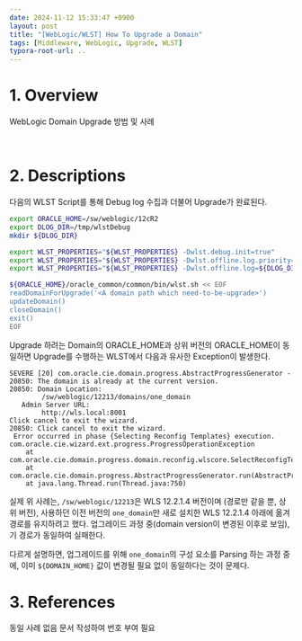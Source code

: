 ```yaml
---
date: 2024-11-12 15:33:47 +0900
layout: post
title: "[WebLogic/WLST] How To Upgrade a Domain"
tags: [Middleware, WebLogic, Upgrade, WLST]
typora-root-url: ..
---
```


# 1. Overview
WebLogic Domain Upgrade 방법 및 사례

<br>

# 2. Descriptions
다음의 WLST Script를 통해 Debug log 수집과 더불어 Upgrade가 완료된다.
```sh
export ORACLE_HOME=/sw/weblogic/12cR2
export DLOG_DIR=/tmp/wlstDebug
mkdir ${DLOG_DIR}

export WLST_PROPERTIES="${WLST_PROPERTIES} -Dwlst.debug.init=true"
export WLST_PROPERTIES="${WLST_PROPERTIES} -Dwlst.offline.log.priority=debug"
export WLST_PROPERTIES="${WLST_PROPERTIES} -Dwlst.offline.log=${DLOG_DIR}/debug.log"

${ORACLE_HOME}/oracle_common/common/bin/wlst.sh << EOF
readDomainForUpgrade('<A domain path which need-to-be-upgrade>')
updateDomain()
closeDomain()
exit()
EOF
```

Upgrade 하려는 Domain의 ORACLE_HOME과
상위 버전의 ORACLE_HOME이 동일하면 Upgrade를 수행하는 WLST에서 다음과 유사한 Exception이 발생한다.
```
SEVERE [20] com.oracle.cie.domain.progress.AbstractProgressGenerator - 20850: The domain is already at the current version.
20850: Domain Location:
        /sw/weblogic/12213/domains/one_domain
   Admin Server URL:
        http://wls.local:8001 
Click cancel to exit the wizard.
20850: Click cancel to exit the wizard.
 Error occurred in phase {Selecting Reconfig Templates} execution.
com.oracle.cie.wizard.ext.progress.ProgressOperationException
    at com.oracle.cie.domain.progress.domain.reconfig.wlscore.SelectReconfigTemplatePhase.execute(SelectReconfigTemplatePhase.java:71)
    at com.oracle.cie.domain.progress.AbstractProgressGenerator.run(AbstractProgressGenerator.java:94)
    at java.lang.Thread.run(Thread.java:750)
```

실제 위 사례는,
`/sw/weblogic/12213`은 WLS 12.2.1.4 버전이며 (경로만 같을 뿐, 상위 버전),
사용하던 이전 버전의 `one_domain`만 새로 설치한 WLS 12.2.1.4 아래에 옮겨 경로를 유지하려고 했다.
업그레이드 과정 중(domain version이 변경된 이후로 보임), 기 경로가 동일하여 실패한다.

다르게 설명하면,
업그레이드를 위해 `one_domain`의 구성 요소를 Parsing 하는 과정 중에,
이미 `${DOMAIN_HOME}` 값이 변경될 필요 없이 동일하다는 것이 문제다.


# 3. References
동일 사례 없음
문서 작성하여 번호 부여 필요